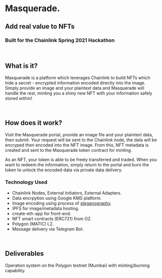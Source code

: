 # Masquerade.
## Add real value to NFTs

### Built for the Chainlink Spring 2021 Hackathon
 &nbsp;     
 ## What is it?
Masquerade is a platform which leverages Chainlink to build NFTs which hide a secret - encrypted information encoded directly into the image. Simply provide an image and your plaintext data and Masquerade will handle the rest, minting you a shiny new NFT with your information safely stored within!

 &nbsp; 

## How does it work?
Visit the Masquerade portal, provide an image file and your plaintext data, then submit. Your request will be sent to the Chainlink node, the data will be encryped then encoded into the NFT image. From this, NFT metadata is created and sent to the Masquerade token contract for minting.

As an NFT, your token is able to be freely transferred and traded. When you want to redeem the information, simply return to the portal and burn the token to unlock the encoded data via private data delivery. 

### Technology Used
- Chainlink Nodes, External Initiators, External Adapters.
- Data encrpytion using Google KMS platform.
- Image encoding using process of [steganography](https://en.wikipedia.org/wiki/Steganography).
- IPFS for image/metadata hosting.
- create-eth-app for front-end.
- NFT smart contracts (ERC721) from OZ.
- Polygon (MATIC) L2.
- Message delivery via Telegram Bot.

 &nbsp; 

## Deliverables
Operation system on the Polygon testnet (Mumbai) with minting/burning capability.
